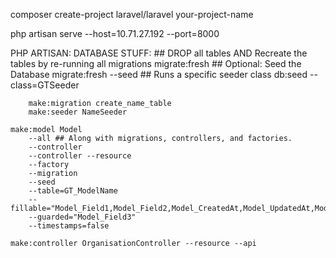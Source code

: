 composer create-project laravel/laravel your-project-name

php artisan serve --host=10.71.27.192 --port=8000


PHP ARTISAN:
    DATABASE STUFF:
        ## DROP all tables AND Recreate the tables by re-running all migrations
        migrate:fresh
        ## Optional: Seed the Database
        migrate:fresh --seed
        ## Runs a specific seeder class
        db:seed --class=GTSeeder
        
        make:migration create_name_table
        make:seeder NameSeeder

    make:model Model
        --all ## Along with migrations, controllers, and factories.
        --controller
        --controller --resource
        --factory
        --migration
        --seed
        --table=GT_ModelName
        --fillable="Model_Field1,Model_Field2,Model_CreatedAt,Model_UpdatedAt,Model_DeletedAt"
        --guarded="Model_Field3"
        --timestamps=false
    
    make:controller OrganisationController --resource --api
